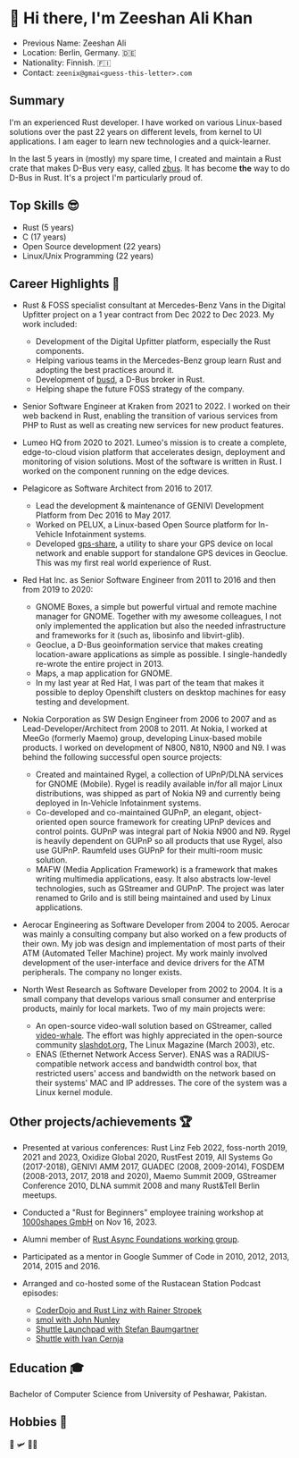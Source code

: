 # 👋 Hi there, I'm Zeeshan Ali Khan

* Previous Name: Zeeshan Ali
* Location: Berlin, Germany. 🇩🇪
* Nationality: Finnish. 🇫🇮
* Contact: `zeenix@gmai<guess-this-letter>.com`

## Summary

I'm an experienced Rust developer. I have worked on various Linux-based solutions over the past 22
years on different levels, from kernel to UI applications. I am eager to learn new technologies and 
a quick-learner.

In the last 5 years in (mostly) my spare time, I created and maintain a Rust crate that makes D-Bus
very easy, called [zbus]. It has become **the** way to do D-Bus in Rust. It's a project I'm
particularly proud of. 

## Top Skills 😎

* Rust (5 years)
* C (17 years)
* Open Source development (22 years)
* Linux/Unix Programming (22 years)

## Career Highlights 🚀

* Rust & FOSS specialist consultant at Mercedes-Benz Vans in the Digital Upfitter project on a 1
  year contract from Dec 2022 to Dec 2023. My work included:
  * Development of the Digital Upfitter platform, especially the Rust components.
  * Helping various teams in the Mercedes-Benz group learn Rust and adopting the best practices
    around it. 
  * Development of [busd], a D-Bus broker in Rust.
  * Helping shape the future FOSS strategy of the company.

* Senior Software Engineer at Kraken from 2021 to 2022. I worked on their web backend in Rust,
  enabling the transition of various services from PHP to Rust as well as creating new services for 
  new product features.

* Lumeo HQ from 2020 to 2021. Lumeo's mission is to create a complete, edge-to-cloud vision
  platform that accelerates design, deployment and monitoring of vision solutions. Most of the 
  software is written in Rust. I worked on the component running on the edge devices.

* Pelagicore as Software Architect from 2016 to 2017.
  * Lead the development & maintenance of GENIVI Development Platform from Dec 2016 to May 2017.
  * Worked on PELUX, a Linux-based Open Source platform for In-Vehicle Infotainment systems.
  * Developed [gps-share], a utility to share your GPS device on local network and enable support
    for standalone GPS devices in Geoclue. This was my first real world experience of Rust.

* Red Hat Inc. as Senior Software Engineer from 2011 to 2016 and then from 2019 to 2020:
  * GNOME Boxes, a simple but powerful virtual and remote machine manager for GNOME. Together with
    my awesome colleagues, I not only implemented the application but also the needed
    infrastructure and frameworks for it (such as, libosinfo and libvirt-glib).
  * Geoclue, a D-Bus geoinformation service that makes creating location-aware applications as
    simple as possible. I single-handedly re-wrote the entire project in 2013.
  * Maps, a map application for GNOME.
  * In my last year at Red Hat, I was part of the team that makes it possible to deploy Openshift
    clusters on desktop machines for easy testing and development.

* Nokia Corporation as SW Design Engineer from 2006 to 2007 and as Lead-Developer/Architect from
  2008 to 2011. At Nokia, I worked at MeeGo (formerly Maemo) group, developing Linux-based mobile
  products. I worked on development of N800, N810, N900 and N9. I was behind the following
  successful open source projects:
  * Created and maintained Rygel, a collection of UPnP/DLNA services for GNOME (Mobile). Rygel is
    readily available in/for all major Linux distributions, was shipped as part of Nokia N9 and
    currently being deployed in In-Vehicle Infotainment systems.
  * Co-developed and co-maintained GUPnP, an elegant, object-oriented open source framework for
    creating UPnP devices and control points. GUPnP was integral part of Nokia N900 and N9.
    Rygel is heavily dependent on GUPnP so all products that use Rygel, also use GUPnP. Raumfeld
    uses GUPnP for their multi-room music solution.
  * MAFW (Media Application Framework) is a framework that makes writing multimedia applications,
    easy. It also abstracts low-level technologies, such as GStreamer and GUPnP. The project was
    later renamed to Grilo and is still being maintained and used by Linux applications.

* Aerocar Engineering as Software Developer from 2004 to 2005. Aerocar was mainly a consulting
  company but also worked on a few products of their own. My job was design and implementation of
  most parts of their ATM (Automated Teller Machine) project. My work mainly involved development
  of the user-interface and device drivers for the ATM peripherals. The company no longer exists.

* North West Research as Software Developer from 2002 to 2004. It is a small company that develops
  various small consumer and enterprise products, mainly for local markets. Two of my main projects
  were:
  * An open-source video-wall solution based on GStreamer, called [video-whale]. The effort was
    highly appreciated in the open-source community [slashdot.org], The Linux Magazine (March 2003),
    etc.
  * ENAS (Ethernet Network Access Server). ENAS was a RADIUS-compatible network access and bandwidth
    control box, that restricted users' access and bandwidth on the network based on their systems'
    MAC and IP addresses. The core of the system was a Linux kernel module.

## Other projects/achievements 🏆

* Presented at various conferences: Rust Linz Feb 2022, foss-north 2019, 2021 and 2023,
  Oxidize Global 2020, RustFest 2019, All Systems Go (2017-2018), GENIVI AMM 2017,
  GUADEC (2008, 2009-2014), FOSDEM (2008-2013, 2017, 2018 and 2020), Maemo Summit 2009,
  GStreamer Conference 2010, DLNA summit 2008 and many Rust&Tell Berlin meetups.

* Conducted a "Rust for Beginners" employee training workshop at [1000shapes GmbH] on Nov 16, 2023.

* Alumni member of [Rust Async Foundations working group][rafwg].
  
* Participated as a mentor in Google Summer of Code in 2010, 2012, 2013, 2014, 2015 and 2016.

* Arranged and co-hosted some of the Rustacean Station Podcast episodes:
  * [CoderDojo and Rust Linz with Rainer Stropek][rainer]
  * [smol with John Nunley][nunley]
  * [Shuttle Launchpad with Stefan Baumgartner][baumgartner]
  * [Shuttle with Ivan Cernja][cerna]

## Education 🎓

Bachelor of Computer Science from University of Peshawar, Pakistan.

## Hobbies 🎸

🚁 🛩 🖖🏼


[zbus]: https://github.com/dbus2/zbus/
[busd]: https://github.com/dbus2/busd
[gps-share]: https://github.com/zeenix/gps-share
[video-whale]: https://gstreamer.freedesktop.org/apps/videowhale.html
[slashdot.org]: https://hardware.slashdot.org/story/02/11/01/2324207/making-a-videowall
[rafwg]: https://www.rust-lang.org/governance/wgs/wg-async
[rainer]: https://rustacean-station.org/episode/rainer-stropek/
[nunley]: https://rustacean-station.org/episode/john-nunley/
[baumgartner]: https://rustacean-station.org/episode/stefan-baumgartner/
[cerna]: https://rustacean-station.org/episode/ivan-cernja/
[1000shapes GmbH]: https://1000shapes.com/en/
